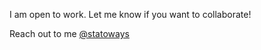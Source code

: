 I am open to work. Let me know if you want to collaborate! 

Reach out to me [@statoways](https://x.com/statoways)

